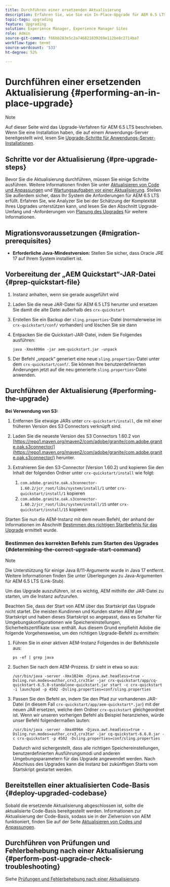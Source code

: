 ```yaml
---
title: Durchführen einer ersetzenden Aktualisierung
description: Erfahren Sie, wie Sie ein In-Place-Upgrade für AEM 6.5 LTS durchführen.
topic-tags: upgrading
feature: Upgrading
solution: Experience Manager, Experience Manager Sites
role: Admin
source-git-commit: f66bb283e5c2a746821839269e112be8c2714ba7
workflow-type: tm+mt
source-wordcount: '533'
ht-degree: 52%

---
```


# Durchführen einer ersetzenden Aktualisierung {#performing-an-in-place-upgrade}

>[!NOTE]
>
>Auf dieser Seite wird das Upgrade-Verfahren für AEM 6.5 LTS beschrieben. Wenn Sie eine Installation haben, die auf einem Anwendungs-Server bereitgestellt wird, lesen Sie [Upgrade-Schritte für Anwendungs-Server-Installationen](/help/sites-deploying/app-server-upgrade.md).

## Schritte vor der Aktualisierung {#pre-upgrade-steps}

Bevor Sie die Aktualisierung durchführen, müssen Sie einige Schritte ausführen. Weitere Informationen finden Sie unter [Aktualisieren von Code und Anpassungen](/help/sites-deploying/upgrading-code-and-customizations.md) und [Wartungsaufgaben vor einer Aktualisierung](/help/sites-deploying/pre-upgrade-maintenance-tasks.md). Stellen Sie außerdem sicher, dass Ihr System die Anforderungen für AEM 6.5 LTS erfüllt. Erfahren Sie, wie Analyzer Sie bei der Schätzung der Komplexität Ihres Upgrades unterstützen kann, und lesen Sie den Abschnitt Upgrade-Umfang und -Anforderungen von [Planung des Upgrades](/help/sites-deploying/upgrade-planning.md) für weitere Informationen.

<!--Finally, the downtime during the upgrade can be significally reduced by indexing the repository **before** performing the upgrade. For more information, see [Using Offline Reindexing To Reduce Downtime During an Upgrade](/help/sites-deploying/upgrade-offline-reindexing.md)-->

## Migrationsvoraussetzungen {#migration-prerequisites}

* **Erforderliche Java-Mindestversion:** Stellen Sie sicher, dass Oracle JRE 17 auf Ihrem System installiert ist.

## Vorbereitung der „AEM Quickstart“-JAR-Datei {#prep-quickstart-file}

1. Instanz anhalten, wenn sie gerade ausgeführt wird

1. Laden Sie die neue JAR-Datei für AEM 6.5 LTS herunter und ersetzen Sie damit die alte Datei außerhalb des `crx-quickstart`

1. Erstellen Sie ein Backup der `sling.properties`-Datei (normalerweise im `crx-quickstart/conf/` vorhanden) und löschen Sie sie dann

1. Entpacken Sie die Quickstart-JAR-Datei, indem Sie Folgendes ausführen:

   ```shell
   java -Xmx4096m -jar aem-quickstart.jar -unpack
   ```

1. Der Befehl „unpack“ generiert eine neue `sling.properties`-Datei unter dem `crx-quickstart/conf/`. Sie können Ihre benutzerdefinierten Änderungen jetzt auf die neu generierte `sling.properties`-Datei anwenden.

<!-- Alexandru: drafting temporarily

## Content Repository Migration {#content-repository-migration}

This migration is not required if you are upgrading from AEM 6.3. For versions older than 6.3, Adobe provides a tool that can be used to migrate the repository to the new version of the Oak Segment Tar present in AEM 6.3. It is provided as part of the quickstart package and is mandatory for any upgrades that will be using TarMK. Upgrades for environments that are using MongoMK do not require repository migration. For more information on what the benefits of the new Segment Tar format are, see the [Migrating to Oak Segment Tar FAQ](/help/sites-deploying/revision-cleanup.md#online-revision-cleanup-frequently-asked-questions).

The actual migration is performed using the standard AEM quickstart jar file, executed with a new `-x crx2oak` option which executes the crx2oak tool to simplify the upgrade and make it more robust.

>[!NOTE]
>
>If you are performing TarMK repository content migration using the CRX2Oak Quickstart extension, you might remove the **samplecontent** runmode by adding the following to the migration command line:
>
>* `--promote-runmode nosamplecontent`
>

To determine the command that you should run, use the following command:

```shell
java -Xmx4096m -jar aem-quickstart.jar -v -x crx2oak -xargs -- --load-profile <<YOUR_PROFILE>> <<ADDITIONAL_FLAGS>>
```

Where `<<YOUR_PROFILE>>` and `<<ADDITIONAL_FLAGS>>` are replaced with the profile and flags listed in the following table:

<table>
 <tbody>
  <tr>
   <td><strong>Source Repository</strong></td>
   <td><strong>Target Repository</strong></td>
   <td><strong>Profile</strong></td>
   <td><strong>Additional Flags</strong><br /> </td>
  </tr>
  <tr>
   <td>crx2 or TarMK with <code>FileDataStore</code></td>
   <td>TarMK</td>
   <td>segment-fds</td>
   <td>See Troubleshooting section below</td>
  </tr>
  <tr>
   <td>crx2</td>
   <td>MongoMK</td>
   <td>mongo-from-crx2 </td>
   <td><code>-T mongo-uri=mongo://mongo-host:mongo-port -T mongo-db=mongo-database-name</code></td>
  </tr>
  <tr>
   <td>TarMK or crx2 with <code>S3DataStore</code></td>
   <td>TarMK</td>
   <td>segment-custom-ds</td>
   <td>See Troubleshooting section below</td>
  </tr>
  <tr>
   <td>TarMK with no datastore</td>
   <td>TarMK</td>
   <td>segment-no-ds</td>
   <td> </td>
  </tr>
  <tr>
   <td>MongoMK</td>
   <td>MongoMK</td>
   <td>No migration is needed</td>
   <td> </td>
  </tr>
 </tbody>
</table>

**Where:**

* `mongo-host` is the MongoDB server IP (for example, 127.0.0.1)

* `mongo-port` is the MongoDB server port (for example: 27017)

* `mongo-database-name` represents the name of the database (for example: aem-author)

**You may also require additional switches for the following scenarios:**

* If you are performing the upgrade on a Windows system where Java memory mapping is not handled correctly, add the `--disable-mmap` parameter to the command.

For additional instructions on using the crx2oak tool, see Using the [CRX2Oak Migration Tool](/help/sites-deploying/using-crx2oak.md). The crx2oak helper JAR can be manually upgraded if needed, by manually replacing it with newer versions after unpacking the quickstart. Its location in the AEM installation folder is: `<aem-install>/crx-quickstart/opt/extensions/crx2oak.jar`. The newest version of the CRX2Oak migration tool is available for download from the Adobe Repository at: [https://repo1.maven.org/maven2/com/adobe/granite/crx2oak/](https://repo1.maven.org/maven2/com/adobe/granite/crx2oak/)

If the migration has completed successfully, the tool will exit with an exit code of zero. Additionally, check for WARN and ERROR messages in the `upgrade.log` file, located under `crx-quickstart/logs` in the AEM installation directory, as these could indicate non-fatal errors that occurred during the migration.

Check the configuration files beneath `crx-quickstart/install` folder. If a migration was necessary these will be updated to reflect the target repository.

**A note on datastores:**

While `FileDataStore` is the new default for AEM 6.3 installations, using an external datastore is not required. While using an external datastore is recommended as a best practice for production deployments, it is not a prerequisite to upgrade. Due to the complexity already present in upgrading AEM, Adobe recommends performing the upgrade without doing a datastore migration. If desired, a datastore migration can be executed afterwards as a separate effort.

## Troubleshooting Migration Issues {#troubleshooting-migration-issues}

Skip this section if you are upgrading from 6.3. While the provided crx2oak profiles should meet the needs of most customers, there are times when additional parameters will be necessary. If you run into an error during your migration, it is possible that there are aspects of your environment that require additional configuration options to be provided. If so, you will likely encounter the following error:

**Checkpoints are not copied, because no external datastore has been specified. This will result in the full repository reindexing on the first start. Use --skip-checkpoints to force the migration or see https://jackrabbit.apache.org/oak/docs/migration.html#Checkpoints_migration for more info.**

For some reason, the migration process needs access to binaries in the datastore and is unable to find it. To specify your datastore configuration, include the following flags in the `<<ADDITIONAL_FLAGS>>` portion of your migration command:

**For S3 datastores:**

```shell
--src-s3config=/path/to/SharedS3DataStore.config --src-s3datastore=/path/to/datastore
```

Where `/path/to/SharedS3DataStore.config` represents the path to your S3 datastore config file and `/path/to/datastore` represents the path to your S3 datastore.

**For File datastores:**

```shell
--src-datastore=/path/to/datastore
```

Where `/path/to/datastore` represents the path to your File Datastore.

-->

## Durchführen der Aktualisierung {#performing-the-upgrade}

**Bei Verwendung von S3:**

1. Entfernen Sie etwaige JARs unter `crx-quickstart/install`, die mit einer früheren Version des S3 Connectors verknüpft sind.

1. Laden Sie die neueste Version des S3 Connectors 1.60.2 von [https://repo1.maven.org/maven2/com/adobe/granite/com.adobe.granite.oak.s3connector/](https://repo1.maven.org/maven2/com/adobe/granite/com.adobe.granite.oak.s3connector/) <!-- Alexandru: this is a stub link for now --> herunter.

1. Extrahieren Sie den S3-Connector (Version 1.60.2) und kopieren Sie den Inhalt der folgenden Ordner unter `crx-quickstart/install` wie folgt:

   1. `com.adobe.granite.oak.s3connector-1.60.2/jcr_root/libs/system/install/1` unter `crx-quickstart/install/1` kopieren
   1. `com.adobe.granite.oak.s3connector-1.60.2/jcr_root/libs/system/install/15` unter `crx-quickstart/install/15` kopieren

Starten Sie nun die AEM-Instanz mit dem neuen Befehl, der anhand der Informationen im Abschnitt [Bestimmen des richtigen Startbefehls für das Upgrade](#determining-the-correct-upgrade-start-command) ermittelt wurde.

### Bestimmen des korrekten Befehls zum Starten des Upgrades {#determining-the-correct-upgrade-start-command}

>[!NOTE]
>
>Die Unterstützung für einige Java 8/11-Argumente wurde in Java 17 entfernt. Weitere Informationen finden Sie unter Überlegungen zu Java-Argumenten für AEM 6.5 LTS (Link-Stub).

Um das Upgrade auszuführen, ist es wichtig, AEM mithilfe der JAR-Datei zu starten, um die Instanz aufzurufen.

Beachten Sie, dass der Start von AEM über das Startskript das Upgrade nicht startet. Die meisten Kundinnen und Kunden starten AEM per Startskript und haben dieses Startskript so angepasst, dass es Schalter für Umgebungskonfigurationen wie Speichereinstellungen, Sicherheitszertifikate usw. enthält. Aus diesem Grund empfiehlt Adobe die folgende Vorgehensweise, um den richtigen Upgrade-Befehl zu ermitteln:

1. Führen Sie in einer aktiven AEM-Instanz Folgendes in der Befehlszeile aus: 

   ```shell
   ps -ef | grep java
   ```

1. Suchen Sie nach dem AEM-Prozess. Er sieht in etwa so aus:

   ```shell
   /usr/bin/java -server -Xmx1024m -Djava.awt.headless=true -Dsling.run.modes=author,crx3,crx3tar -jar crx-quickstart/app/cq-quickstart-6.5.0-standalone-quickstart.jar start -c crx-quickstart -i launchpad -p 4502 -Dsling.properties=conf/sling.properties
   ```

1. Passen Sie den Befehl an, indem Sie den Pfad zur vorhandenen JAR-Datei (in diesem Fall `crx-quickstart/app/aem-quickstart*.jar`) mit der neuen JAR ersetzen, welche dem Ordner `crx-quickstart` gleichgeordnet ist. Wenn wir unseren vorherigen Befehl als Beispiel heranziehen, würde unser Befehl folgendermaßen lauten:

   ```shell
   /usr/bin/java -server -Xmx4096m -Djava.awt.headless=true -Dsling.run.modes=author,crx3,crx3tar -jar cq-quickstart-6.6.0.jar -c crx-quickstart -p 4502 -Dsling.properties=conf/sling.properties
   ```

   Dadurch wird sichergestellt, dass alle richtigen Speichereinstellungen, benutzerdefinierten Ausführungsmodi und anderen Umgebungsparametern für das Upgrade angewendet werden. Nach Abschluss des Upgrades kann die Instanz bei zukünftigen Starts vom Startskript gestartet werden.

## Bereitstellen einer aktualisierten Code-Basis {#deploy-upgraded-codebase}

Sobald die ersetzende Aktualisierung abgeschlossen ist, sollte die aktualisierte Code-Basis bereitgestellt werden. Informationen zur Aktualisierung der Code-Basis, sodass sie in der Zielversion von AEM funktioniert, finden Sie auf der Seite [Aktualisieren von Codes und Anpassungen](/help/sites-deploying/upgrading-code-and-customizations.md).

## Durchführen von Prüfungen und Fehlerbehebung nach einer Aktualisierung {#perform-post-upgrade-check-troubleshooting}

Siehe [Prüfungen und Fehlerbehebung nach einer Aktualisierung](/help/sites-deploying/post-upgrade-checks-and-troubleshooting.md).
